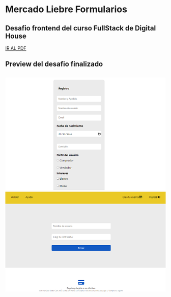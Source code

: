 # Mercado Liebre Formularios

## Desafio frontend del curso FullStack de Digital House

<a href="https://github.com/Kaiael24/Mercado_Liebre-Formularios/blob/master/Desafio/MercadoLiebre_V.pdf">IR AL PDF</a>

<h2>Preview del desafio finalizado<h2>

<img src="https://github.com/Kaiael24/Mercado_Liebre-Formularios/blob/master/public/images/desafio1.png">

<img src="https://github.com/Kaiael24/Mercado_Liebre-Formularios/blob/master/public/images/desafio2.png">